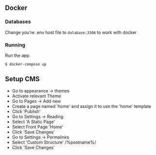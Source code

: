 ## Docker

### Databases

Change you're .env host file to `database:3306` to work with docker

### Running

Run the app

    $ docker-compose up 

## Setup CMS
* Go to appearance -> themes
* Activate relevant Theme
* Go to Pages -> Add new
* Create a page named 'home' and assign it to use the 'home' template
* Click 'Publish'
* Go to Settings -> Reading
* Select 'A Static Page'
* Select Front Page 'Home'
* Click 'Save Changes'
* Go to Settings -> Permalinks
* Select 'Custom Structure' /%postname%/
* Click 'Save Changes'

